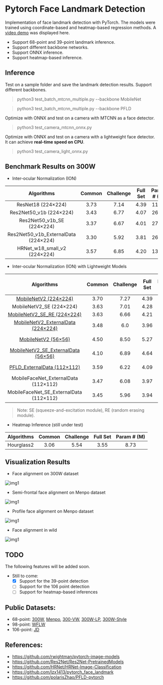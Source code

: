# Pytorch Face Landmark Detection
Implementation of face landmark detection with PyTorch. The models were trained using coordinate-based and heatmap-based regression methods. A [video demo](https://lnkd.in/eH27JcP) was displayed here. 

* Support 68-point and 39-point landmark inference.
* Support different backbone networks.
* Support ONNX inference. 
* Support heatmap-based inference.

## Inference
Test on a sample folder and save the landmark detection results. Support different backbones.
> python3 test_batch_mtcnn_multiple.py --backbone MobileNet

> python3 test_batch_mtcnn_multiple.py --backbone PFLD

Optimize with ONNX and test on a camera with MTCNN as a face detector. 
> python3 test_camera_mtcnn_onnx.py

Optimize with ONNX and test on a camera with a lightweight face detector. It can achieve **real-time speed on CPU**.
> python3 test_camera_light_onnx.py

## Benchmark Results on 300W

* Inter-ocular Normalization (ION)

| Algorithms | Common | Challenge | Full Set | Param # (M) | 
|:-:|:-:|:-:|:-:|:-:|
| ResNet18 (224×224)  |3.73 | 7.14 | 4.39 | 11.76 | 
| Res2Net50_v1b (224×224)  |3.43 | 6.77 | 4.07 | 26.00 | 
| Res2Net50_v1b_SE (224×224)  |3.37 | 6.67 | 4.01| 27.05 |
| Res2Net50_v1b_ExternalData (224×224)  |3.30 | 5.92 | 3.81 | 26.00 | 
| HRNet_w18_small_v2 (224×224)  | 3.57 | 6.85 | 4.20 | 13.83 | 

* Inter-ocular Normalization (ION) with Lightweight Models

| Algorithms | Common | Challenge | Full Set | Param # (M) | CPU Inference (s) |
|:-:|:-:|:-:|:-:|:-:|:-:|
| [MobileNetV2 (224×224)](https://drive.google.com/file/d/1w424ZxfBsv7NFwoqynRPNxe43FHABeJV/view?usp=sharing )    |3.70 | 7.27 | 4.39 | 3.74 | 1.2|
| MobileNetV2_SE (224×224)  | 3.63 | 7.01 | 4.28 | 4.15 | /|
| [MobileNetV2_SE_RE (224×224)](https://drive.google.com/file/d/18ADLfuucnNhJyNIA3p0WJLR8J3-An_OG/view?usp=sharing)  | 3.63 | 6.66 | 4.21 | 4.15 | /|
| [MobileNetV2_ExternalData (224×224)](https://drive.google.com/file/d/1Le5UdpMkKOTRr1sTp4lwkw8263sbgdSe/view?usp=sharing)   |3.48 | 6.0 | 3.96 | 3.74 | 1.2|
| [MobileNetV2 (56×56)](https://drive.google.com/file/d/10DyP9GqAATXFj64MmXlet84Ewb4ryP1K/view?usp=sharing)  |4.50 | 8.50 | 5.27 | 3.74 | 0.01 ([onnx](https://drive.google.com/file/d/1UkJfsY1Y00IhxuGS-mEZkfKC3ekfFI3G/view?usp=sharing))|
| [MobileNetV2_SE_ExternalData (56×56)](https://drive.google.com/file/d/1BcfUVGPHlILLlWN4h6E9lbwtz85PUbuW/view?usp=sharing)  |4.10 | 6.89 | 4.64 | 4.10 | 0.01 ([onnx](https://drive.google.com/file/d/1Kw-OKKAzoPxg1hVMvdtCbnCw2GWNC85q/view?usp=sharing))|
| [PFLD_ExternalData (112×112)](https://drive.google.com/file/d/1zgQdcVuuHS73jiNmqPToOPDS9PjCl9cy/view?usp=sharing)  | 3.59 | 6.22 | 4.09 | 0.73 | 0.01 ([onnx](https://drive.google.com/file/d/1me3-AC6rVcvVyyxNP7FxqdAN5SoDTj95/view?usp=sharing))|
| MobileFaceNet_ExternalData (112×112)  | 3.47 | 6.08 | 3.97 | 1.01 | / |
| MobileFaceNet_SE_ExternalData (112×112)  | 3.45 | 5.96 | 3.94 | 1.03 | / |

> Note: SE (squeeze-and-excitation module), RE (random erasing module).

* Heatmap Inference (still under test)

| Algorithms | Common | Challenge | Full Set | Param # (M) | 
|:-:|:-:|:-:|:-:|:-:|
| Hourglass2  | 3.06 | 5.54 | 3.55 | 8.73 | 

## Visualization Results
* Face alignment on 300W dataset

![img1](https://github.com/cunjian/pytorch_face_landmark/blob/master/imgs/300w.png)

* Semi-frontal face alignment on Menpo dataset

![img1](https://github.com/cunjian/pytorch_face_landmark/blob/master/imgs/menpo_semi_frontal.png)

* Profile face alignment on Menpo dataset

![img1](https://github.com/cunjian/pytorch_face_landmark/blob/master/imgs/menpo_profile.png)

* Face alignment in wild

![img1](https://github.com/cunjian/pytorch_face_landmark/blob/master/results/12_Group_Group_12_Group_Group_12_51.jpg)



## TODO
The following features will be added soon. 
- Still to come:
  * [x] Support for the 39-point detection
  * [ ] Support for the 106 point detection
  * [ ] Support for heatmap-based inferences
 
## Public Datasets:

* 68-point: [300W](https://ibug.doc.ic.ac.uk/resources/300-W/), [Menpo](https://ibug.doc.ic.ac.uk/resources/2nd-facial-landmark-tracking-competition-menpo-ben/), [300-VW](https://ibug.doc.ic.ac.uk/resources/300-VW/), [300W-LP](http://www.cbsr.ia.ac.cn/users/xiangyuzhu/projects/3DDFA/main.htm), [300W-Style](https://github.com/D-X-Y/landmark-detection/tree/master/SAN)
* 98-point: [WFLW](https://wywu.github.io/projects/LAB/WFLW.html)
* 106-point: [JD](https://facial-landmarks-localization-challenge.github.io/)


## References:
* https://github.com/rwightman/pytorch-image-models
* https://github.com/Res2Net/Res2Net-PretrainedModels
* https://github.com/HRNet/HRNet-Image-Classification
* https://github.com/lzx1413/pytorch_face_landmark
* https://github.com/polarisZhao/PFLD-pytorch


